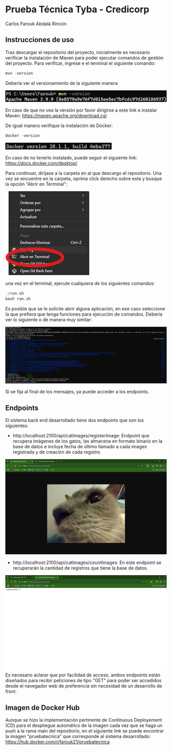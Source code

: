 # Prueba Técnica Tyba - Credicorp

Carlos Farouk Abdalá Rincón

## Instrucciones de uso

Tras descargar el repositorio del proyecto, inicialmente es necesario verificar la instalación de Maven para poder ejecutar comandos de gestión del proyecto. Para verificar, ingrese e el terminal el siguiente comando:

```cpp
mvn -version
```
Debería ver el versionamiento de la siguiente manera

![Instalación Maven](images/mvn.png)

En caso de que no vea la versión por favor dirigirse a este link e instalar Maven:
https://maven.apache.org/download.cgi

De igual manera verifique la instalación de Docker:
```cpp
docker -version
```
![Instalación Docker](images/docker.png)

En caso de no tenerlo instalado, puede seguir el siguiente link: https://docs.docker.com/desktop/

Para continuar, diríjase a la carpeta en al que descargo el repositorio. Una vez se encuentre en la carpeta, oprima click derecho sobre esta y busque la opción "Abrir en Terminal":

![Abrir Terminal](images/abrirEnTerminal.png)

una vez en el terminal, ejecute cualquiera de los siguientes comandos:
```cpp
./run.sh
bash run.sh
```
Es posible que se le solicite abrir alguna aplicación, en ese caso seleccione la que prefiera que tenga funciones para ejecución de comandos.
Debería ver lo siguiente o de manera muy similar:

![Comando de Inicio Terminal](images/composeTerminal.png)

Si se fija al final de los mensajes, ya puede acceder a los endpoints.

## Endpoints

El sistema back end desarrollado tiene dos endpoints que son los siguientes:

- http://localhost:2100/api/catImages/registerImage: Endpoint que recupera imágenes de los gatos, las almacena en formato binario en la base de datos e incluye fecha de último llamado a cada imagen registrada y de creación de cada registro.

![EndPoint de Registro](images/endPoint1.png)
- http://localhost:2100/api/catImages/countImages: En este endpoint se recuperarán la cantidad de registros que tiene la base de datos.

![CEndPoint de Conteo](images/endPoint2.png)
Es necesario aclarar que por facilidad de acceso, ambos endpoints están diseñados para recibir peticiones de tipo "GET" para poder ser accedidos desde el navegador web de preferencia sin necesidad de un desarrollo de front.

## Imagen de Docker Hub

Aunque se hizo la implementación pertinente de Continuous Deployement (CD) para el despliegue automático de la imagen cada vez que se haga un push a la rama main del repositorio,
en el siguiente link se puede encontrar la imagen "pruebatecnica" que corresponde al sistema desarrollado:
https://hub.docker.com/r/farouk21/pruebatecnica
